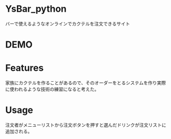 # YsBar_python
バーで使えるようなオンラインでカクテルを注文できるサイト
# DEMO

# Features
家族にカクテルを作ることがあるので、そのオーダーをとるシステムを作り実際に使われるような技術の練習になると考えた。

# Usage
注文者がメニューリストから注文ボタンを押すと選んだドリンクが注文リストに追加される。
